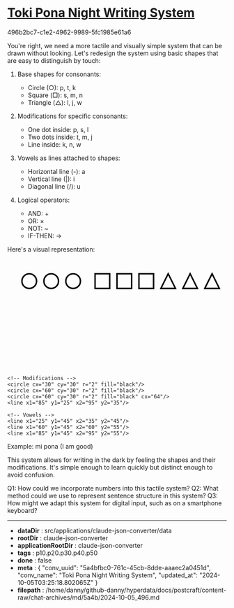 # [Toki Pona Night Writing System](https://claude.ai/chat/5a4bfbc0-761c-45cb-8dde-aaaec2a0451d)

496b2bc7-c1e2-4962-9989-5fc1985e61a6

 You're right, we need a more tactile and visually simple system that can be drawn without looking. Let's redesign the system using basic shapes that are easy to distinguish by touch:

1. Base shapes for consonants:
   - Circle (○): p, t, k
   - Square (□): s, m, n
   - Triangle (△): l, j, w

2. Modifications for specific consonants:
   - One dot inside: p, s, l
   - Two dots inside: t, m, j
   - Line inside: k, n, w

3. Vowels as lines attached to shapes:
   - Horizontal line (-): a
   - Vertical line (|): i
   - Diagonal line (/): u

4. Logical operators:
   - AND: +
   - OR: ×
   - NOT: ~
   - IF-THEN: →

Here's a visual representation:

<antArtifact identifier="toki-pona-tactile-system" type="image/svg+xml" title="Toki Pona Tactile Writing System">
<svg viewBox="0 0 300 150" xmlns="http://www.w3.org/2000/svg">
  <g stroke="black" stroke-width="2" fill="none">
    <!-- Consonants -->
    <circle cx="30" cy="30" r="10"/>
    <circle cx="60" cy="30" r="10"/>
    <circle cx="90" cy="30" r="10"/>
    <rect x="120" y="20" width="20" height="20"/>
    <rect x="150" y="20" width="20" height="20"/>
    <rect x="180" y="20" width="20" height="20"/>
    <polygon points="210,40 220,20 230,40"/>
    <polygon points="240,40 250,20 260,40"/>
    <polygon points="270,40 280,20 290,40"/>
    
    <!-- Modifications -->
    <circle cx="30" cy="30" r="2" fill="black"/>
    <circle cx="60" cy="30" r="2" fill="black"/>
    <circle cx="60" cy="30" r="2" fill="black" cx="64"/>
    <line x1="85" y1="25" x2="95" y2="35"/>
    
    <!-- Vowels -->
    <line x1="25" y1="45" x2="35" y2="45"/>
    <line x1="60" y1="45" x2="60" y2="55"/>
    <line x1="85" y1="45" x2="95" y2="55"/>
  </g>
  
  <text x="10" y="80" font-family="sans-serif" font-size="12">Example: mi pona (I am good)</text>
  <g transform="translate(10, 90)" stroke="black" stroke-width="2" fill="none">
    <rect x="0" y="0" width="20" height="20"/>
    <circle cx="2" cy="2" r="2" fill="black"/>
    <circle cx="2" cy="2" r="2" fill="black" cx="4"/>
    <line x1="10" y1="20" x2="10" y2="30"/>
    <circle cx="40" cy="10" r="10"/>
    <circle cx="40" cy="10" r="2" fill="black"/>
    <line x1="35" y1="25" x2="45" y2="25"/>
  </g>
</svg>
</antArtifact>

This system allows for writing in the dark by feeling the shapes and their modifications. It's simple enough to learn quickly but distinct enough to avoid confusion.

Q1: How could we incorporate numbers into this tactile system?
Q2: What method could we use to represent sentence structure in this system?
Q3: How might we adapt this system for digital input, such as on a smartphone keyboard?

---

* **dataDir** : src/applications/claude-json-converter/data
* **rootDir** : claude-json-converter
* **applicationRootDir** : claude-json-converter
* **tags** : p10.p20.p30.p40.p50
* **done** : false
* **meta** : {
  "conv_uuid": "5a4bfbc0-761c-45cb-8dde-aaaec2a0451d",
  "conv_name": "Toki Pona Night Writing System",
  "updated_at": "2024-10-05T03:25:18.802065Z"
}
* **filepath** : /home/danny/github-danny/hyperdata/docs/postcraft/content-raw/chat-archives/md/5a4b/2024-10-05_496.md
